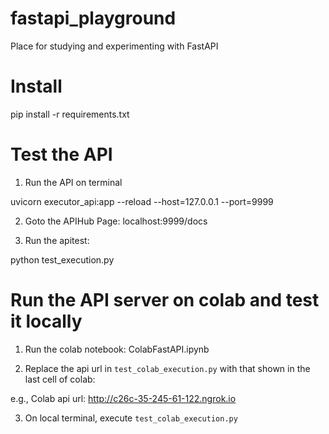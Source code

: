 # fastapi_playground
Place for studying and experimenting with FastAPI

# Install 

pip install -r requirements.txt

# Test the API

1) Run the API on terminal 

uvicorn executor_api:app --reload --host=127.0.0.1 --port=9999

2) Goto the APIHub Page: localhost:9999/docs

3) Run the apitest: 

python test_execution.py

# Run the API server on colab and test it locally 

1) Run the colab notebook: ColabFastAPI.ipynb

2) Replace the api url in `test_colab_execution.py` with that shown in the last cell of colab:

e.g., Colab api url: <http://c26c-35-245-61-122.ngrok.io>

3) On local terminal, execute `test_colab_execution.py`
